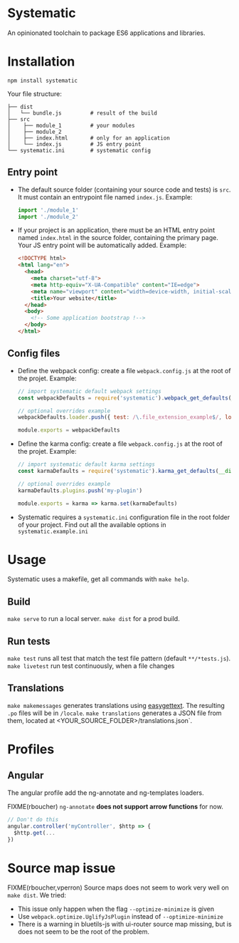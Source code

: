 # Systematic

An opinionated toolchain to package ES6 applications and libraries.

# Installation

`npm install systematic`

Your file structure:

```
├── dist
│   └── bundle.js         # result of the build
├── src
│    ├── module_1         # your modules
│    ├── module_2
│    ├── index.html       # only for an application
│    └── index.js         # JS entry point
└── systematic.ini        # systematic config
```

## Entry point

* The default source folder (containing your source code and tests) is `src`. It must contain an entrypoint file named `index.js`. Example:

  ```javascript
  import './module_1'
  import './module_2'
  ```

* If your project is an application, there must be an HTML entry point named `index.html` in the source folder, containing the primary page. Your JS entry point will be automatically added.
Example:

  ```html
  <!DOCTYPE html>
  <html lang="en">
    <head>
      <meta charset="utf-8">
      <meta http-equiv="X-UA-Compatible" content="IE=edge">
      <meta name="viewport" content="width=device-width, initial-scale=1">
      <title>Your website</title>
    </head>
    <body>
      <!-- Some application bootstrap !-->
    </body>
  </html>
  ```

## Config files

* Define the webpack config: create a file `webpack.config.js` at the root of the projet. Example:

  ```javascript
  // import systematic default webpack settings
  const webpackDefaults = require('systematic').webpack_get_defaults(__dirname)

  // optional overrides example
  webpackDefaults.loader.push({ test: /\.file_extension_example$/, loaders: ['my-loader'] },)

  module.exports = webpackDefaults
  ```


* Define the karma config: create a file `webpack.config.js` at the root of the projet. Example:

  ```javascript
  // import systematic default karma settings
  const karmaDefaults = require('systematic').karma_get_defaults(__dirname)

  // optional overrides example
  karmaDefaults.plugins.push('my-plugin')

  module.exports = karma => karma.set(karmaDefaults)
  ```

* Systematic requires a `systematic.ini` configuration file in the root folder of your project. Find out all the available options in `systematic.example.ini`


# Usage

Systematic uses a makefile, get all commands with `make help`.

## Build

`make serve` to run a local server.
`make dist` for a prod build.

## Run tests

`make test` runs all test that match the test file pattern (default `**/*tests.js`).
`make livetest` run test continuously, when a file changes

## Translations

`make makemessages` generates translations using [easygettext](https://github.com/Polyconseil/easygettext).
The resulting `.po` files will be in `/locale`.
`make translations` generates a JSON file from them, located at <YOUR_SOURCE_FOLDER>/translations.json`.


# Profiles

## Angular

The angular profile add the ng-annotate and ng-templates loaders.

FIXME(rboucher)
`ng-annotate` **does not support arrow functions** for now.

```javascript
// Don't do this
angular.controller('myController', $http => {
  $http.get(...
})
```


# Source map issue

FIXME(rboucher,vperron)
Source maps does not seem to work very well on `make dist`. We tried:

 * This issue only happen when the flag `--optimize-minimize` is given
 * Use `webpack.optimize.UglifyJsPlugin` instead of `--optimize-minimize`
 * There is a warning in bluetils-js with ui-router source map missing, but is does not seem to be the root of the problem.

